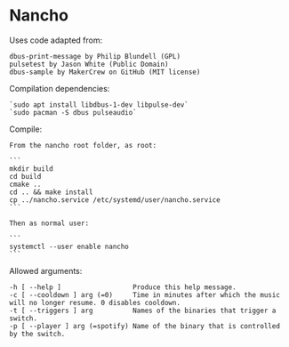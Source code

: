 # Nancho

Uses code adapted from:

    dbus-print-message by Philip Blundell (GPL)
    pulsetest by Jason White (Public Domain)
    dbus-sample by MakerCrew on GitHub (MIT license)

Compilation dependencies:

    `sudo apt install libdbus-1-dev libpulse-dev`
    `sudo pacman -S dbus pulseaudio`

Compile:

    From the nancho root folder, as root:

    ```
    mkdir build
    cd build
    cmake ..
    cd .. && make install
    cp ../nancho.service /etc/systemd/user/nancho.service
    ```

    Then as normal user:

    ```
    systemctl --user enable nancho
    ```


Allowed arguments:
```
-h [ --help ]                  Produce this help message.  
-c [ --cooldown ] arg (=0)     Time in minutes after which the music will no longer resume. 0 disables cooldown.  
-t [ --triggers ] arg          Names of the binaries that trigger a switch.  
-p [ --player ] arg (=spotify) Name of the binary that is controlled by the switch.
```
